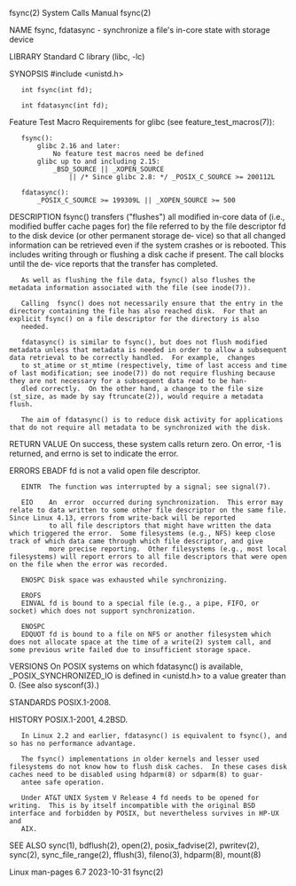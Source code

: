 fsync(2)                                                                                    System Calls Manual                                                                                    fsync(2)

NAME
       fsync, fdatasync - synchronize a file's in-core state with storage device

LIBRARY
       Standard C library (libc, -lc)

SYNOPSIS
       #include <unistd.h>

       int fsync(int fd);

       int fdatasync(int fd);

   Feature Test Macro Requirements for glibc (see feature_test_macros(7)):

       fsync():
           glibc 2.16 and later:
               No feature test macros need be defined
           glibc up to and including 2.15:
               _BSD_SOURCE || _XOPEN_SOURCE
                   || /* Since glibc 2.8: */ _POSIX_C_SOURCE >= 200112L

       fdatasync():
           _POSIX_C_SOURCE >= 199309L || _XOPEN_SOURCE >= 500

DESCRIPTION
       fsync() transfers ("flushes") all modified in-core data of (i.e., modified buffer cache pages for) the file referred to by the file descriptor fd to the disk device (or other permanent storage de‐
       vice) so that all changed information can be retrieved even if the system crashes or is rebooted.  This includes writing through or flushing a disk cache if present.  The call blocks until the de‐
       vice reports that the transfer has completed.

       As well as flushing the file data, fsync() also flushes the metadata information associated with the file (see inode(7)).

       Calling  fsync() does not necessarily ensure that the entry in the directory containing the file has also reached disk.  For that an explicit fsync() on a file descriptor for the directory is also
       needed.

       fdatasync() is similar to fsync(), but does not flush modified metadata unless that metadata is needed in order to allow a subsequent data retrieval to be correctly handled.  For example,  changes
       to st_atime or st_mtime (respectively, time of last access and time of last modification; see inode(7)) do not require flushing because they are not necessary for a subsequent data read to be han‐
       dled correctly.  On the other hand, a change to the file size (st_size, as made by say ftruncate(2)), would require a metadata flush.

       The aim of fdatasync() is to reduce disk activity for applications that do not require all metadata to be synchronized with the disk.

RETURN VALUE
       On success, these system calls return zero.  On error, -1 is returned, and errno is set to indicate the error.

ERRORS
       EBADF  fd is not a valid open file descriptor.

       EINTR  The function was interrupted by a signal; see signal(7).

       EIO    An  error  occurred during synchronization.  This error may relate to data written to some other file descriptor on the same file.  Since Linux 4.13, errors from write-back will be reported
              to all file descriptors that might have written the data which triggered the error.  Some filesystems (e.g., NFS) keep close track of which data came through which file descriptor, and give
              more precise reporting.  Other filesystems (e.g., most local filesystems) will report errors to all file descriptors that were open on the file when the error was recorded.

       ENOSPC Disk space was exhausted while synchronizing.

       EROFS
       EINVAL fd is bound to a special file (e.g., a pipe, FIFO, or socket) which does not support synchronization.

       ENOSPC
       EDQUOT fd is bound to a file on NFS or another filesystem which does not allocate space at the time of a write(2) system call, and some previous write failed due to insufficient storage space.

VERSIONS
       On POSIX systems on which fdatasync() is available, _POSIX_SYNCHRONIZED_IO is defined in <unistd.h> to a value greater than 0.  (See also sysconf(3).)

STANDARDS
       POSIX.1-2008.

HISTORY
       POSIX.1-2001, 4.2BSD.

       In Linux 2.2 and earlier, fdatasync() is equivalent to fsync(), and so has no performance advantage.

       The fsync() implementations in older kernels and lesser used filesystems do not know how to flush disk caches.  In these cases disk caches need to be disabled using hdparm(8) or sdparm(8) to guar‐
       antee safe operation.

       Under AT&T UNIX System V Release 4 fd needs to be opened for writing.  This is by itself incompatible with the original BSD interface and forbidden by POSIX, but nevertheless survives in HP-UX and
       AIX.

SEE ALSO
       sync(1), bdflush(2), open(2), posix_fadvise(2), pwritev(2), sync(2), sync_file_range(2), fflush(3), fileno(3), hdparm(8), mount(8)

Linux man-pages 6.7                                                                              2023-10-31                                                                                        fsync(2)
